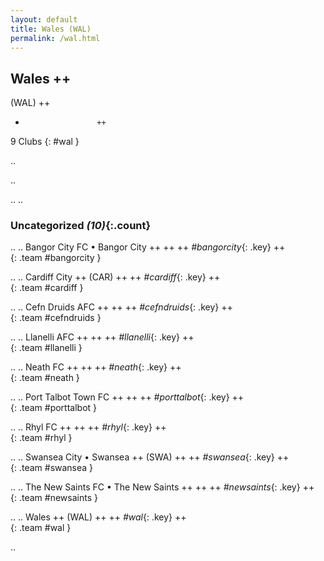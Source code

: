```yaml
---
layout: default
title: Wales (WAL)
permalink: /wal.html
---
```



## Wales   ++
(WAL)  ++
-                     ++
9 Clubs
{: #wal }


.. 




.. 




.. 
.. 


### Uncategorized _(10)_{:.count}


..
..
Bangor City FC • Bangor City  ++
 ++
 ++
_#bangorcity_{: .key} ++
<br>
{: .team #bangorcity }

..
..
Cardiff City  ++
 (CAR) ++
 ++
_#cardiff_{: .key} ++
<br>
{: .team #cardiff }

..
..
Cefn Druids AFC  ++
 ++
 ++
_#cefndruids_{: .key} ++
<br>
{: .team #cefndruids }

..
..
Llanelli AFC  ++
 ++
 ++
_#llanelli_{: .key} ++
<br>
{: .team #llanelli }

..
..
Neath FC  ++
 ++
 ++
_#neath_{: .key} ++
<br>
{: .team #neath }

..
..
Port Talbot Town FC  ++
 ++
 ++
_#porttalbot_{: .key} ++
<br>
{: .team #porttalbot }

..
..
Rhyl FC  ++
 ++
 ++
_#rhyl_{: .key} ++
<br>
{: .team #rhyl }

..
..
Swansea City • Swansea  ++
 (SWA) ++
 ++
_#swansea_{: .key} ++
<br>
{: .team #swansea }

..
..
The New Saints FC • The New Saints  ++
 ++
 ++
_#newsaints_{: .key} ++
<br>
{: .team #newsaints }

..
..
Wales  ++
 (WAL) ++
 ++
_#wal_{: .key} ++
<br>
{: .team #wal }




.. 
 
